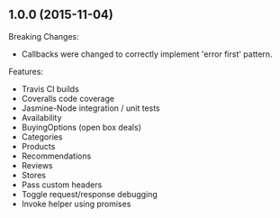 ## 1.0.0 (2015-11-04)

Breaking Changes:

  - Callbacks were changed to correctly implement 'error first' pattern.

Features:

  - Travis CI builds
  - Coveralls code coverage
  - Jasmine-Node integration / unit tests
  - Availability
  - BuyingOptions (open box deals)
  - Categories
  - Products
  - Recommendations
  - Reviews
  - Stores
  - Pass custom headers
  - Toggle request/response debugging
  - Invoke helper using promises